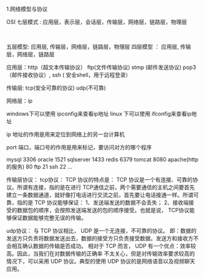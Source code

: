 1.网络模型与协议

OSI 七层模式 : 应用层，表示层，会话层，传输层，网络层，链路层，物理层

 

五层模型: 应用层, 传输层，网络层，链路层，物理层
四层模型 ： 应用层, 传输层，网络层，链路层

应用层：http（超文本传输协议） ftp(文件传输协议) stmp (邮件发送协议) pop3（邮件接收协议）, ssh ( 安全shell，用于远程登录）

传输层: tcp(安全可靠的协议) udp(不可靠)

网络层：ip

windows下可以使用 ipconfig来查看ip地址
linux 下可以使用 ifconfig来查看ip地址

ip 地址的作用是用来定位到网络上的另一台计算机


port 端口，端口号的作用是用来标记，要访问对方的哪个程序

mysql 3306
oracle 1521
sqlserver 1433
redis 6379
tomcat 8080
apache(http的服务) 80
ftp 21
ssh 22
...

传输层协议：
tcp协议：
TCP 协议的特点是： TCP 协议是一个有连接、可靠的协议。所谓有连接，指的是在进行 TCP通信之前，两个需要通信的主机之间要首先建立一条数据通道，就好像打电话进行交流之前，首先要让电话接通一样。所谓可靠，指的是 TCP 协议能够保证： 1、发送端发送的数据不会丢失； 2、接收端接受的数据包的顺序，会按照发送端发送的包的顺序接受。也就是说， TCP协议能够保证数据能够完整无误的传输。

udp协议：
与 TCP 协议相比， UDP 是一个无连接，不可靠的协议。 即：数据的发送方只负责将数据发送出去，数据的接受方只负责接受数据。发送方和接收方不会相互确认数据的传输是否成功。
相对于 TCP 而言， UDP 有一个优点：效率较高。因此，当我们在对数据传输的正确率
不太关心，但是对传输效率要求较高的情况下，可以采用 UDP 协议。典型的使用 UDP 协议的是网络语音以及视频聊天应用。


